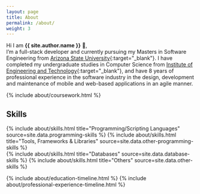 ```yaml
---
layout: page
title: About
permalink: /about/
weight: 3
---
```


Hi I am **{{ site.author.name }}** :wave:,<br>
I’m a full-stack developer and currently pursuing my Masters in Software Engineering from [Arizona State University](https://www.asu.edu){:target="_blank"}. I have completed my undergraduate studies in Computer Science from [Institute of Engineering and Technology](https://www.ietlucknow.ac.in){:target="_blank"}, and have 8 years of professional experience in the software industry in the design, development and maintenance of mobile and web-based applications in an agile manner.

{% include about/coursework.html %}

<div class="row">
  <h2 class="mb-3">Skills</h2>
</div>
<div class="row">
{% include about/skills.html title="Programming/Scripting Languages" source=site.data.programming-skills %}
{% include about/skills.html title="Tools, Frameworks & Libraries" source=site.data.other-programming-skills %}
</div>

<div class="row">
{% include about/skills.html title="Databases" source=site.data.database-skills %}
{% include about/skills.html title="Others" source=site.data.other-skills %}
</div>

{% include about/education-timeline.html %}
{% include about/professional-experience-timeline.html %}
